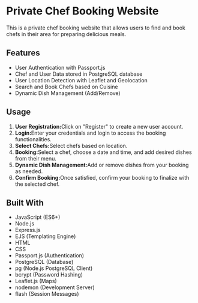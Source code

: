 <h1>Private Chef Booking Website</h1>
<p>This is a private chef booking website that allows users to find and book chefs in their area for preparing delicious meals.</p>

<h2>Features</h2>
<ul>
  <li>User Authentication with Passport.js</li><li>Chef and User Data stored in PostgreSQL database</li><li>User Location Detection with Leaflet and Geolocation</li><li>Search and Book Chefs based on Cuisine</li>
  <li>Dynamic Dish Management (Add/Remove)</li>
</ul>

<h2>Usage</h2>
<ol>
  <li><b>User Registration:</b>Click on "Register" to create a new user account.</li>
  <li><b>Login:</b>Enter your credentials and login to access the booking functionalities.</li>
  <li><b>Select Chefs:</b>Select chefs based on location.</li>
  <li><b>Booking:</b>Select a chef, choose a date and time, and add desired dishes from their menu.</li>
  <li><b>Dynamic Dish Management:</b>Add or remove dishes from your booking as needed.</li>
  <li><b>Confirm Booking:</b>Once satisfied, confirm your booking to finalize with the selected chef.</li>
</ol>

<h2>Built With</h2>
<ul>
  <li>JavaScript (ES6+)</li>
  <li>Node.js</li>
  <li>Express.js</li>
  <li>EJS (Templating Engine)</li>
  <li>HTML</li>
  <li>CSS</li>
  <li>Passport.js (Authentication)</li>
  <li>PostgreSQL (Database)</li>
  <li>pg (Node.js PostgreSQL Client)</li>
  <li>bcrypt (Password Hashing)</li>
  <li>Leaflet.js (Maps)</li>
  <li>nodemon (Development Server)</li>
  <li>flash (Session Messages)</li>
  
</ul>
